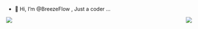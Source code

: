 - 👋 Hi, I’m @BreezeFlow , Just a coder ...

<a href="https://github.com/breezeflow/"><img align="left" src="https://github-readme-stats.vercel.app/api?username=breezeflow"/></a>
<a href="https://github.com/breezeflow/"><img align="right" src="https://github-readme-stats.vercel.app/api/top-langs/?username=breezeflow&hide=html,css,styles,Stylus"/></a>



<!---
BreezeFlow/BreezeFlow is a ✨ special ✨ repository because its `README.md` (this file) appears on your GitHub profile.
You can click the Preview link to take a look at your changes.
--->
